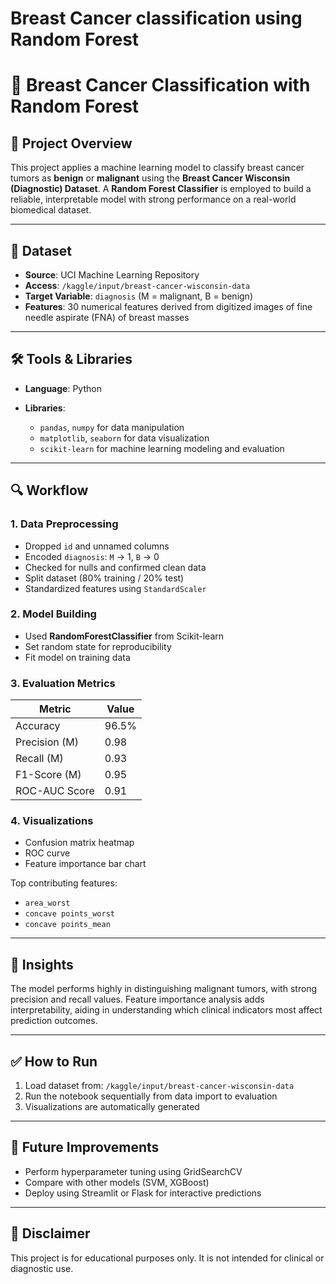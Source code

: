 # Breast Cancer classification using Random Forest
# 🧠 Breast Cancer Classification with Random Forest

## 📖 Project Overview

This project applies a machine learning model to classify breast cancer tumors as **benign** or **malignant** using the **Breast Cancer Wisconsin (Diagnostic) Dataset**. A **Random Forest Classifier** is employed to build a reliable, interpretable model with strong performance on a real-world biomedical dataset.

---

## 📂 Dataset

* **Source**: UCI Machine Learning Repository
* **Access**: `/kaggle/input/breast-cancer-wisconsin-data`
* **Target Variable**: `diagnosis` (M = malignant, B = benign)
* **Features**: 30 numerical features derived from digitized images of fine needle aspirate (FNA) of breast masses

---

## 🛠️ Tools & Libraries

* **Language**: Python
* **Libraries**:

  * `pandas`, `numpy` for data manipulation
  * `matplotlib`, `seaborn` for data visualization
  * `scikit-learn` for machine learning modeling and evaluation

---

## 🔍 Workflow

### 1. Data Preprocessing

* Dropped `id` and unnamed columns
* Encoded `diagnosis`: `M` → 1, `B` → 0
* Checked for nulls and confirmed clean data
* Split dataset (80% training / 20% test)
* Standardized features using `StandardScaler`

### 2. Model Building

* Used **RandomForestClassifier** from Scikit-learn
* Set random state for reproducibility
* Fit model on training data

### 3. Evaluation Metrics

| Metric        | Value |
| ------------- | ----- |
| Accuracy      | 96.5% |
| Precision (M) | 0.98  |
| Recall (M)    | 0.93  |
| F1-Score (M)  | 0.95  |
| ROC-AUC Score | 0.91  |

### 4. Visualizations

* Confusion matrix heatmap
* ROC curve
* Feature importance bar chart

Top contributing features:

* `area_worst`
* `concave points_worst`
* `concave points_mean`

---

## 🔎 Insights

The model performs highly in distinguishing malignant tumors, with strong precision and recall values. Feature importance analysis adds interpretability, aiding in understanding which clinical indicators most affect prediction outcomes.

---

## ✅ How to Run

1. Load dataset from: `/kaggle/input/breast-cancer-wisconsin-data`
2. Run the notebook sequentially from data import to evaluation
3. Visualizations are automatically generated

---

## 🚀 Future Improvements

* Perform hyperparameter tuning using GridSearchCV
* Compare with other models (SVM, XGBoost)
* Deploy using Streamlit or Flask for interactive predictions

---

## 💼 Disclaimer

This project is for educational purposes only. It is not intended for clinical or diagnostic use.

